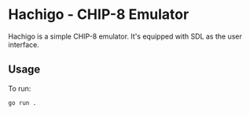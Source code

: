 # Hachigo - CHIP-8 Emulator

Hachigo is a simple CHIP-8 emulator. It's equipped with SDL as the user interface.

## Usage

To run:
```bash
go run .
